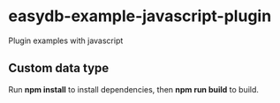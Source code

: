 # easydb-example-javascript-plugin
Plugin examples with javascript

## Custom data type
Run **npm install** to install dependencies, then **npm run build** to build.
